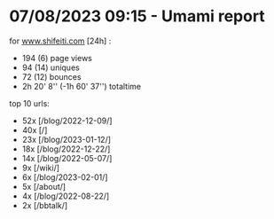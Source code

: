 # 07/08/2023 09:15 - Umami report
for www.shifeiti.com [24h] :

 - 194 (6) page views
 - 94 (14) uniques
 - 72 (12) bounces
 - 2h 20' 8'' (-1h 60' 37'') totaltime


top 10 urls:
 - 52x [/blog/2022-12-09/]
 - 40x [/]
 - 23x [/blog/2023-01-12/]
 - 18x [/blog/2022-12-22/]
 - 14x [/blog/2022-05-07/]
 - 9x [/wiki/]
 - 6x [/blog/2023-02-01/]
 - 5x [/about/]
 - 4x [/blog/2022-08-22/]
 - 2x [/bbtalk/]


